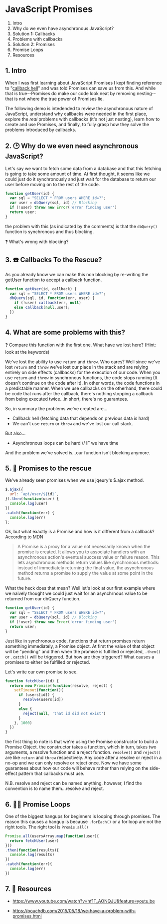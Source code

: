 # JavaScript Promises

1. Intro
1. Why do we even have asynchronous JavaScript?
1. Solution 1: Callbacks
1. Problems with callbacks
1. Solution 2: Promises
1. Promise Loops
1. Resources

## 1. Intro
When I was first learning about JavaScript Promises I kept finding reference to "[callback hell](http://callbackhell.com/)" and was told Promises can save us from this.
And while that is true--Promises do make our code look neat by removing nesting--that is not where the true power of Promises lie. 

The following demo is intedended to review the asynchronous nature of JavaScript, understand why callbacks were needed in the first place, explore the _real_ problems with callbacks (it's not just nesting), learn how to create and use Promises, and finally, to fully grasp how they solve the problems introduced by callbacks. 

## 2. 🕒 Why do we even need asynchronous JavaScript?
Let's say we want to fetch some data from a database and that this fetching is going to take some amount of time. At first thought, it seems like we could just do it synchronously and just wait for the database to return our user before moving on to the rest of the code. 

```javascript 
function getUser(id) {
  var sql = "SELECT * FROM users WHERE id=?";
  var user = dbQuery(sql, id) // Blocking
  if (!user) throw new Error('error finding user')
  return user;
}
```
the problem with this (as indicated by the comments) is that the `dbQuery()` function is synchronous and thus blocking. 

❓ What's wrong with blocking? 

## 3. ☎️ Callbacks To the Rescue?
As you already know we can make this non blocking by re-writing the getUser function to accept a callback function. 
```javascript 
function getUser(id, callback) {
  var sql = "SELECT * FROM users WHERE id=?";
  dbQuery(sql, id, function(err, user) {
    if (!user) callback(err, null)
    else callback(null,user);
  }) 
}
```

## 4. What are some problems with this? 
❓ Compare this function with the first one. What have we lost here? (Hint: look at the keywords)

We've lost the ability to use `return` and `throw`. Who cares? Well since we've lost `return` and `throw` we've lost our place in the stack and are relying entirely on side effects (callbacks) for the execution of our code. When you use `return` and `throw` in synchronous functions, the code stops running (It doesn't continue on the code after it). In other words, the code functions in a predictable manner. When we use callbacks on the otherhand, there could be code that runs after the callback, there's nothing stopping a callback from being executed twice...in short, there's no guarantees. 

So, in summary the problems we've created are...

  * Callback hell (fetching data that depends on previous data is hard)
  * We can't use `return` or `throw` and we've lost our call stack.

But also... 
  * Asynchronous loops can be hard  // IF we have time

And the problem we've solved is...our function isn't blocking anymore. 


## 5. 🤞 Promises to the rescue

We've already seen promises when we use jqeury's $.ajax method. 

```javascript
$.ajax({
  url: `api/user/${id}`,
}).then(function(user) {
  console.log(user)
})
.catch(function(err) {
  console.log(err)
};
```

Ok, but what exactly is a Promise and how is it different from a callback? 
According to MDN 
>  A Promise is a proxy for a value not necessarily known when the promise is created. It allows you to associate handlers with an asynchronous action's eventual success value or failure reason. This lets asynchronous methods return values like synchronous methods: instead of immediately returning the final value, the asynchronous method returns a promise to supply the value at some point in the future.

What the heck does that mean? Well let's look at our first example where we naively thought we could just wait for an asynchrnous value to be returned from our dbQuery function.
```javascript 
function getUser(id) {
  var sql = "SELECT * FROM users WHERE id=?";
  var user = dbQuery(sql, id) // Blocking
  if (!user) throw new Error('error finding user')
  return user;
}
``` 
Just like in synchronous code, functions that return promises return something immediately, a Promise object. At first the value of that object will be "pending" and then when the promise is fulfilled or rejected, `.then()` or `.catch()` will be triggered. But how are they triggered? What causes a promises to either be fulfilled or rejected. 

Let's write our own promise to see. 

```javascript
function fetchUser(id) {
  return new Promise(function(resolve, reject) {
    setTimeout(function(){
      if (users[id]) {
        resolve(users[id])
      } 
      else {
        reject(null, 'that id did not exist')
      }
    }, 1000)
  })
}
```
the first thing to note is that we're using the Promise constructor to build a Promise Object. the constructor takes a function, which in turn, takes two arguments, a resolve function and a reject function. `resolve()` and `reject()` are like `return` and `throw` respectively. Any code after a resolve or reject in a no-op and we can only resolve or reject once. Now we have some guarantees about how our code will behave rather than relying on the side-effect pattern that callbacks must use. 

N.B. resolve and reject can be named anything, however, I find the convention is to name them...resolve and reject. 

## 6. 🤞🔁 Promise Loops

One of the biggest hangups for beginners is looping through promises. The reason this causes a hangup is because `.forEach()` or a for loop are not the right tools. The right tool is `Promis.all()`

```javascript
Promise.all(usersArray.map(function(user){ 
  return fetchUser(user)
}))
.then(function(results){
  console.log(results)
})
.catch(function(err){
  console.log(err)
})
```

## 7. 📖 Resources
* https://www.youtube.com/watch?v=hf1T_AONQJU&feature=youtu.be

* https://pouchdb.com/2015/05/18/we-have-a-problem-with-promises.html
